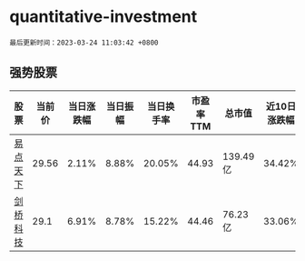 # quantitative-investment

`最后更新时间：2023-03-24 11:03:42 +0800`

## 强势股票

|股票|当前价|当日涨跌幅|当日振幅|当日换手率|市盈率TTM|总市值|近10日涨跌幅|
|----|----|----|----|----|----|----|----|
|[易点天下](https://xueqiu.com/S/SZ301171)|29.56|2.11%|8.88%|20.05%|44.93|139.49亿|34.42%|
|[剑桥科技](https://xueqiu.com/S/SH603083)|29.1|6.91%|8.78%|15.22%|44.46|76.23亿|33.06%|
